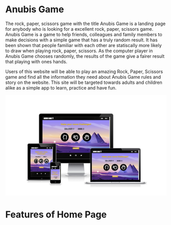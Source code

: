 # Anubis Game
The rock, paper, scissors game with the title Anubis Game is a landing page for anybody who is looking for a excellent rock, paper, scissors game.
Anubis Game is a game to help friends, colleagues and family members to make decisions with a simple game that has a truly random result. It has been shown that people familiar with each other are statiscally more likely to draw when playing rock, paper, scissors. As the computer player in Anubis Game chooses randomly, the results of the game give a fairer result that playing with ones hands.

Users of this website will be able to play an amazing Rock, Paper, Scissors game and find all the information they need about Anubis Game rules and story on the website. This site will be targeted towards adults and children alike as a simple app to learn, practice and have fun.

<img src="assets/images/mediaScreenPicture.jpg" alt="Presentation of Anubis Game website with several different screen sizes">

# Features of Home Page